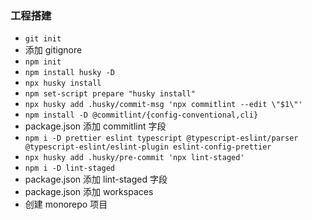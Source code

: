### 工程搭建

- `git init`
- 添加 gitignore
- `npm init`
- `npm install husky -D`
- `npx husky install`
- `npm set-script prepare "husky install"`
- `npx husky add .husky/commit-msg 'npx commitlint --edit \"$1\"'`
- `npm install -D @commitlint/{config-conventional,cli}`
- package.json 添加 commitlint 字段
- `npm i -D prettier eslint typescript @typescript-eslint/parser @typescript-eslint/eslint-plugin eslint-config-prettier`
- `npx husky add .husky/pre-commit 'npx lint-staged'`
- `npm i -D lint-staged`
- package.json 添加 lint-staged 字段
- package.json 添加 workspaces
- 创建 monorepo 项目
